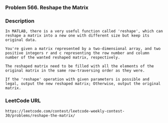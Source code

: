 ### Problem 566. Reshape the Matrix

### Description
	In MATLAB, there is a very useful function called 'reshape', which can reshape a matrix into a new one with different size but keep its original data.

	You're given a matrix represented by a two-dimensional array, and two positive integers r and c representing the row number and column number of the wanted reshaped matrix, respectively.

	The reshaped matrix need to be filled with all the elements of the original matrix in the same row-traversing order as they were.

	If the 'reshape' operation with given parameters is possible and legal, output the new reshaped matrix; Otherwise, output the original matrix.

### LeetCode URL
	https://leetcode.com/contest/leetcode-weekly-contest-30/problems/reshape-the-matrix/
